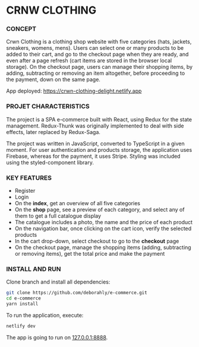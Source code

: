 # CRNW CLOTHING

### CONCEPT
Crwn Clothing is a clothing shop website with five categories (hats, jackets, sneakers, womens, mens). Users can select one or many products to be added to their cart, and go to the checkout page when they are ready, and even after a page refresh (cart items are stored in the browser local storage). On the checkout page, users can manage their shopping items, by adding, subtracting or removing an item altogether, before proceeding to the payment, down on the same page.

App deployed: https://crwn-clothing-delight.netlify.app

### PROJET CHARACTERISTICS 
The project is a SPA e-commerce built with React, using Redux for the state management. Redux-Thunk was originally implemented to deal with side effects, later replaced by Redux-Saga. 

The project was written in JavaScript, converted to TypeScript in a given moment. For user authentication and products storage, the application uses Firebase, whereas for the payment, it uses Stripe. Styling was included using the styled-component library.  

### KEY FEATURES
- Register
- Login
- On the **index**, get an overview of all five categories
- On the **shop** page, see a preview of each category, and select any of them to get a full catalogue display
- The catalogue includes a photo, the name and the price of each product
- On the navigation bar, once clicking on the cart icon, verify the selected products 
- In the cart drop-down, select checkout to go to the **checkout** page
- On the checkout page, manage the shopping items (adding, subtracting or removing items), get the total price and make the payment

### INSTALL AND RUN
Clone branch and install all dependencies:

```bash
git clone https://github.com/deborahly/e-commerce.git
cd e-commerce
yarn install
```

To run the application, execute:

```bash
netlify dev
```
The app is going to run on [127.0.0.1:8888](http://127.0.0.1:8888/).
